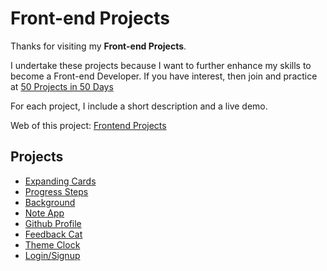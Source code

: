# Front-end Projects

Thanks for visiting my **Front-end Projects**.

I undertake these projects because I want to further enhance my skills to become a Front-end Developer. If you have interest, then join and practice at [50 Projects in 50 Days](https://50projects50days.com/)

For each project, I include a short description and a live demo.

Web of this project: [Frontend Projects](https://chihiro-203.github.io/front-end-projects/)

## Projects
- [Expanding Cards](https://github.com/nguyenthiyenchi/50-projects-50-days/blob/main/1-expanding-cards/readme.md)
- [Progress Steps](https://github.com/nguyenthiyenchi/50-projects-50-days/blob/main/2-progress-steps/readme.md)
- [Background](https://github.com/nguyenthiyenchi/50-projects-50-days/blob/main/3-background/readme.md)
- [Note App](https://github.com/nguyenthiyenchi/50-projects-50-days/blob/main/4-note-app/readme.md)
- [Github Profile](https://github.com/nguyenthiyenchi/50-projects-50-days/blob/main/5-github-profile/readme.md)
- [Feedback Cat](https://github.com/nguyenthiyenchi/50-projects-50-days/blob/main/6-feedback-cat/readme.md)
- [Theme Clock](https://github.com/nguyenthiyenchi/50-projects-50-days/blob/main/7-theme-clock/readme.md)
- [Login/Signup](https://github.com/nguyenthiyenchi/50-projects-50-days/blob/main/8-login-signup/readme.md)

